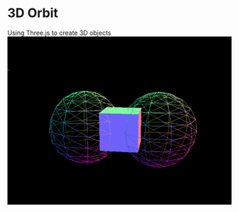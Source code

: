  # 3D Orbit
 
 Using Three.js to create 3D objects
![3D_orbit](https://github.com/KhanhDoHoang/3D-Orbit/blob/master/3DOrbit.gif)
